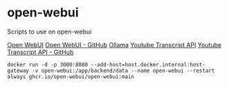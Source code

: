 # open-webui
Scripts to use on open-webui

[Open WebUI](https://docs.openwebui.com/)
[Open WebUI - GitHub](https://github.com/open-webui/)
[Ollama](https://ollama.com/)
[Youtube Transcript API](https://pypi.org/project/youtube-transcript-api/)
[Youtube Transcript API - GitHub](https://github.com/jdepoix/youtube-transcript-api/tree/master)

`docker run -d -p 3000:8080 --add-host=host.docker.internal:host-gateway -v open-webui:/app/backend/data --name open-webui --restart always ghcr.io/open-webui/open-webui:main`